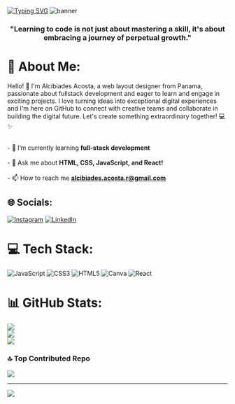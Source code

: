 <a href="https://git.io/typing-svg"><img src="https://readme-typing-svg.herokuapp.com?font=Fira+Code&pause=1000&color=B2B8FF&random=false&width=435&lines=Hi+%F0%9F%91%8B%2C+I'm+Alcibiades+Acosta" alt="Typing SVG" /></a>
<img src="https://media.licdn.com/dms/image/D4E16AQGerZGjF6zANg/profile-displaybackgroundimage-shrink_350_1400/0/1711133895783?e=1716422400&v=beta&t=2RZGoKcph2PeVJe_Vds_P1He3CBIayg4qXxcy9GUu84" alt="banner">

<h3 align="center" color: blue>"Learning to code is not just about mastering a skill, it's about embracing a journey of perpetual growth."</h3>

# 💫 About Me:
Hello! 👋 I'm Alcibiades Acosta, a web layout designer from Panama, passionate about fullstack development and eager to learn and engage in exciting projects. I love turning ideas into exceptional digital experiences and I'm here on GitHub to connect with creative teams and collaborate in building the digital future. Let's create something extraordinary together! 💻✨

<br>- 🌱 I’m currently learning **full-stack development**<br><br>- 💬 Ask me about **HTML, CSS, JavaScript, and React!**<br><br>- 📫 How to reach me **alcibiades.acosta.r@gmail.com**

## 🌐 Socials:
[![Instagram](https://img.shields.io/badge/Instagram-%23E4405F.svg?logo=Instagram&logoColor=white)](https://instagram.com/aa_r2130) [![LinkedIn](https://img.shields.io/badge/LinkedIn-%230077B5.svg?logo=linkedin&logoColor=white)](https://linkedin.com/in/alcibiadesar) 

# 💻 Tech Stack:
![JavaScript](https://img.shields.io/badge/javascript-%23323330.svg?style=flat&logo=javascript&logoColor=%23F7DF1E) ![CSS3](https://img.shields.io/badge/css3-%231572B6.svg?style=flat&logo=css3&logoColor=white) ![HTML5](https://img.shields.io/badge/html5-%23E34F26.svg?style=flat&logo=html5&logoColor=white) ![Canva](https://img.shields.io/badge/Canva-%2300C4CC.svg?style=flat&logo=Canva&logoColor=white) ![React](https://img.shields.io/badge/react-%2320232a.svg?style=flat&logo=react&logoColor=%2361DAFB)
# 📊 GitHub Stats:
![](https://github-readme-stats.vercel.app/api?username=AlcibiadesAR&theme=algolia&hide_border=false&include_all_commits=false&count_private=false)<br/>
![](https://github-readme-streak-stats.herokuapp.com/?user=AlcibiadesAR&theme=algolia&hide_border=false)<br/>
![](https://github-readme-stats.vercel.app/api/top-langs/?username=AlcibiadesAR&theme=algolia&hide_border=false&include_all_commits=false&count_private=false&layout=compact)

### 🔝 Top Contributed Repo
![](https://github-contributor-stats.vercel.app/api?username=AlcibiadesAR&limit=5&theme=algolia&combine_all_yearly_contributions=true)

---
[![](https://visitcount.itsvg.in/api?id=AlcibiadesAR&icon=0&color=0)](https://visitcount.itsvg.in)

<!-- Proudly created with GPRM ( https://gprm.itsvg.in ) -->
